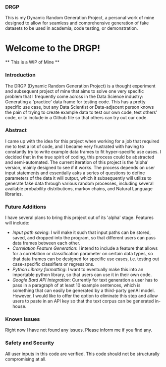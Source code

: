 ### DRGP
This is my Dynamic Random Generation Project, a personal work of mine designed to allow for seamless and comprehensive generation of fake datasets to be used in academia, code testing, or demonstration. 


# Welcome to the DRGP!

** This is a WIP of Mine **

### Introduction

The DRGP (Dynamic Random Generation Project) is a thought experiment and subsequent project of mine that aims to solve one very specific problem that 
I frequently come across in the Data Science industry: Generating a 'practice' data frame for testing code. This has a pretty specific use case, but any
Data Scientist or Data-adjacent person knows the pain of trying to create example data to test our own code, test others' code, or to include in a Github file
so that others can try out our code. 

### Abstract

I came up with the idea for this project when working for a job that required me to test a lot of code, and I became very frustrated with having to constantly try
to write example data frames to fit hyper-specific use cases. I decided that in the true spirit of coding, this process could be abstracted and semi-automated. The 
current iteration of this project is the 'alpha' version, mainly designed to see if it works. The process depends on user input statements and essentially asks a series
of questions to define parameters of the data it will output, which it subsequently will utilize to generate fake data through various random processes, including
several available probability distributions, markov chains, and Natural Language libraries. 

### Future Additions

I have several plans to bring this project out of its 'alpha' stage. Features will include:
- _Input path saving_: I will make it such that input paths can be stored, saved, and dropped into the program, so that different users can pass data frames between each other.
- _Correlation Feature Generation_: I intend to include a feature that allows for a correlation or classification parameter on certain data types, so that data frames can be designed
  for specific use cases, i.e. testing out case-specific classifiers or regressions.
- _Python Library formatting_: I want to eventually make this into an importable python library, so that users can use it in their own code.
- _Google Bard API Integration_: Currently for text generation a user has to pass in a paragraph of at least 10 example sentences, which is something that can easily be generated by
  a third-party genAI model. However, I would like to offer the option to eliminate this step and allow users to paste in an API key so that the text corpus can be generated in-house.

### Known Issues

Right now I have not found any issues. Please inform me if you find any.

### Safety and Security

All user inputs in this code are verified. This code should not be structurally compromising at all.
